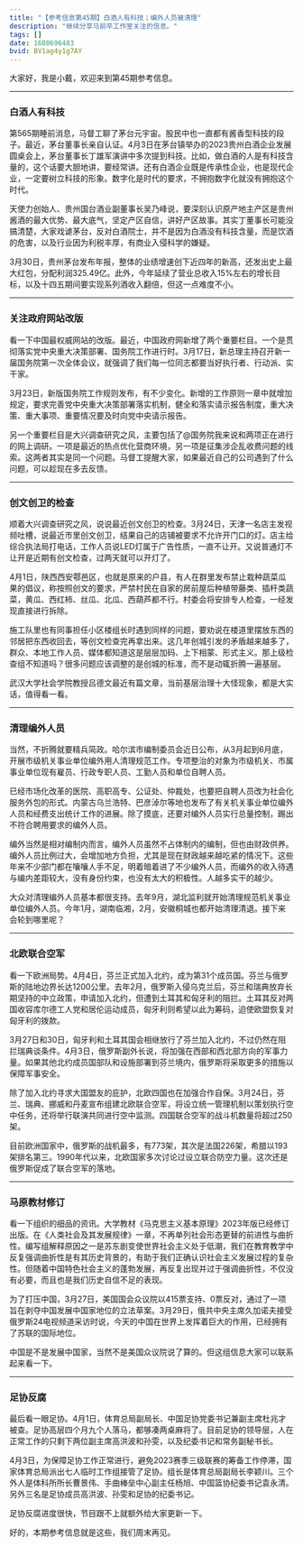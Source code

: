 ```yaml
---
title: "【参考信息第45期】白酒人有科技；编外人员被清理"
description: "继续分享马前卒工作室关注的信息。"
tags: []
date: 1680696483
bvid: BV1ag4y1g7AY
---
```

大家好，我是小戴，欢迎来到第45期参考信息。

---

### 白酒人有科技

第565期睡前消息，马督工聊了茅台元宇宙。股民中也一直都有酱香型科技的段子。最近，茅台董事长亲自认证。4月3日在茅台镇举办的2023贵州白酒企业发展圆桌会上，茅台董事长丁雄军演讲中多次提到科技。比如，做白酒的人是有科技含量的，这个话要大胆地讲，要经常讲。还有白酒企业既是传承性企业，也是现代企业，一定要树立科技的形象。数字化是时代的要求，不拥抱数字化就没有拥抱这个时代。

天使力创始人、贵州国台酒业副董事长吴乃峰说，要深刻认识原产地主产区是贵州酱酒的最大优势、最大底气，坚定产区自信，讲好产区故事。其实丁董事长可能没搞清楚，大家戏谑茅台，反对白酒院士，并不是因为白酒没有科技含量，而是饮酒的危害，以及行业因为利税丰厚，有商业入侵科学的嫌疑。

3月30日，贵州茅台发布年报，整体的业绩增速创下近四年的新高，还发出史上最大红包，分配利润325.49亿。此外，今年延续了营业总收入15%左右的增长目标，以及十四五期间要实现系列酒收入翻倍，但这一点难度不小。

---

### 关注政府网站改版

看一下中国最权威网站的改版。最近，中国政府网新增了两个重要栏目。一个是贯彻落实党中央重大决策部署、国务院工作进行时。3月17日，新总理主持召开新一届国务院第一次全体会议，就强调了我们每一位同志都要当好执行者、行动派、实干家。

3月23日，新版国务院工作规则发布，有不少变化。新增的工作原则一章中就增加规定，要求完善党中央重大决策部署落实机制，健全和落实请示报告制度，重大决策、重大事项、重要情况要及时向党中央请示报告。

另一个重要栏目是大兴调查研究之风，主要包括了@国务院我来说和两项正在进行的网上调研。一项是最近的热点优化营商环境，另一项是征集涉企乱收费问题的线索。这两者其实是同一个问题。马督工提醒大家，如果最近自己的公司遇到了什么问题，可以趁现在多去反馈。

---

### 创文创卫的检查

顺着大兴调查研究之风，说说最近创文创卫的检查。3月24日，天津一名店主发视频吐槽，说最近市里创文创卫，结果自己的店铺被要求不允许开门口的灯。店主给综合执法局打电话，工作人员说LED灯属于广告性质，一直不让开。又说普通灯不让开是近期有创文检查，过两天就可以开灯了。

4月1日，陕西西安鄠邑区，也就是原来的户县，有人在群里发布禁止栽种蔬菜瓜果的倡议，称按照创文的要求，严禁村民在自家的房前屋后种植带藤类、插杆类蔬菜，黄瓜、西红柿、丝瓜、北瓜、西葫芦都不行。村委会将安排专人检查，一经发现直接进行拆除。

施工队里也有同事担任小区楼组长时遇到同样的问题，要劝说在楼道里摆放东西的邻居把东西收回去，等创文检查完再拿出来。这几年创城引发的矛盾越来越多了，群众、本地工作人员、媒体都知道这是层层加码、上下相蒙、形式主义。那上级检查组不知道吗？很多问题应该调整的是创城的标准，而不是动辄折腾一遍基层。

武汉大学社会学院教授吕德文最近有篇文章，当前基层治理十大怪现象，都是大实话，值得看一看。

---

### 清理编外人员

当然，不折腾就要精兵简政。哈尔滨市编制委员会近日公布，从3月起到6月底，开展市级机关事业单位编外用人清理规范工作。专项整治的对象为市级机关、市属事业单位现有雇员、行政专职人员、工勤人员和单位自聘人员。

已经市场化改革的医院、高职高专、公证处、仲裁处，也要把自聘人员改为社会化服务外包的形式。内蒙古乌兰浩特、巴彦淖尔等地也发布了有关机关事业单位编外人员和经费支出统计工作的进展。除了摸底，还要对编外人员实行总量控制，踢出不符合聘用要求的编外人员。

编外当然是相对编制内而言，编外人员虽然不占体制内的编制，但也由财政供养。编外人员比例过大，会增加地方负担，尤其是现在财政越来越吃紧的情况下。这些年来不少部门都在嚷嚷人手不足，明着暗着进了不少编外人员，而编外的收入待遇与编内差距较大，没有身份约束，也没有太大的积极性。人越多实干的越少。

大众对清理编外人员基本都很支持。去年9月，湖北监利就开始清理规范机关事业单位编外人员。今年1月，湖南临湘，2月，安徽桐城也都开始清理清退。接下来会轮到哪里呢？

---

### 北欧联合空军

看一下欧洲局势。4月4日，芬兰正式加入北约，成为第31个成员国。芬兰与俄罗斯的陆地边界长达1200公里。去年2月，俄罗斯入侵乌克兰后，芬兰和瑞典放弃长期坚持的中立政策，申请加入北约，但遭到土耳其和匈牙利的阻拦。土耳其反对两国收容库尔德工人党和居伦运动成员，匈牙利则希望以此为筹码，迫使欧盟恢复对匈牙利的拨款。

3月27日和30日，匈牙利和土耳其国会相继放行了芬兰加入北约，不过仍然在阻拦瑞典谈条件。4月3日，俄罗斯副外长说，将加强在西部和西北部方向的军事力量。如果其他北约成员国部队和设施部署到芬兰境内，俄罗斯将采取更多的措施以保障军事安全。

除了加入北约寻求大国盟友的庇护，北欧四国也在加强合作自保。3月24日，芬兰、瑞典、挪威和丹麦宣布组建北欧联合空军，将设立统一管理机制以策划执行空中任务，还将举行联演共同进行空中监测。四国联合空军的战斗机数量将超过250架。

目前欧洲国家中，俄罗斯的战机最多，有773架，其次是法国226架，希腊以193架排名第三。1990年代以来，北欧国家多次讨论过设立联合防空力量。这次还是俄罗斯促成了联合空军的落地。

---

### 马原教材修订

看一下组织的细品的资讯。大学教材《马克思主义基本原理》2023年版已经修订出版。在《人类社会及其发展规律》一章，不再单列社会形态更替的前进性与曲折性。编写组解释原因之一是苏东剧变使世界社会主义处于低潮，我们在教育教学中反复强调曲折性是有其历史背景的，有助于我们正确认识社会主义发展过程的复杂性。但随着中国特色社会主义的蓬勃发展，再反复出现并过于强调曲折性，不仅没有必要，而且也是我们历史自信不足的表现。

为了打压中国，3月27日，美国国会众议院以415票支持、0票反对，通过了一项旨在剥夺中国发展中国家地位的立法草案。3月29日，俄共中央主席久加诺夫接受俄罗斯24电视频道采访时说，今天的中国在世界上发挥着巨大的作用，已经拥有了苏联的国际地位。

中国是不是发展中国家，当然不是美国众议院说了算的。但这组信息大家可以联系起来看一下。

---

### 足协反腐

最后看一眼足协。4月1日，体育总局副局长、中国足协党委书记兼副主席杜兆才被查。足协高层四个月九个人落马，都够凑两桌麻将了。目前足协的领导层，人在正常工作的只剩下两位副主席高洪波和孙雯，以及纪委书记和常务副秘书长。

4月3日，为保障足协工作正常进行，避免2023赛季三级联赛的筹备工作停滞，国家体育总局派出七人临时工作组接管了足协。组长是体育总局副局长李颖川。三个外人是体科所所长曹景伟、手曲棒垒中心副主任杨旭、中国篮协纪委书记袁永清。另外三名是足协成员高洪波、孙雯和足协的纪委书记。

足协反腐进度很快，节目跟不上就额外给大家更新一下。

好的，本期参考信息就是这些，我们周末再见。

